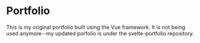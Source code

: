 # Portfolio

This is my original portfolio built using the Vue framework. It is not being used anymore--my updated porfolio is under the svelte-portfolio repository.
